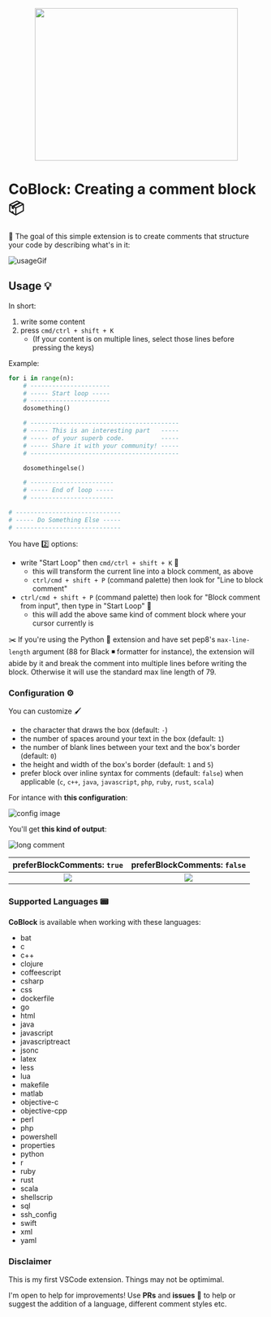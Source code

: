 <p align="center">
<img src="https://i.postimg.cc/RFzdtfsv/Capture-d-e-cran-2019-09-26-a-08-36-20.png" height="300" width="400" center />
</p>

# CoBlock: Creating a comment block 📦

📌 The goal of this simple extension is to create comments that structure your code by describing what's in it:

![usageGif](https://s3.gifyu.com/images/ezgif.com-resize-15da7ed4f4f79417c.gif)

## Usage 💡

In short:

1. write some content
2. press `cmd/ctrl + shift + K`
   * (If your content is on multiple lines, select those lines before pressing the keys)

Example:

```python
for i in range(n):
    # ----------------------
    # ----- Start loop -----
    # ----------------------
    dosomething()

    # -----------------------------------------
    # ----- This is an interesting part   -----
    # ----- of your superb code.          -----
    # ----- Share it with your community! -----
    # -----------------------------------------

    dosomethingelse()

    # -----------------------
    # ----- End of loop -----
    # -----------------------

# -----------------------------
# ----- Do Something Else -----
# -----------------------------
```

You have 2️⃣ options:

* write "Start Loop" then `cmd/ctrl + shift + K` 🔆
  * this will transform the current line into a block comment, as above
  * `ctrl/cmd + shift + P` (command palette) then look for "Line to block comment"
* `ctrl/cmd + shift + P` (command palette) then look for "Block comment from input", then type in "Start Loop" 💬
  * this will add the above same kind of comment block where your cursor currently is

✂️ If you're using the Python 🐍 extension and have set pep8's `max-line-length` argument (88 for Black ◾️ formatter for instance), the extension will abide by it and break the comment into multiple lines before writing the block.
Otherwise it will use the standard max line length of 79.

### Configuration ⚙️

You can customize 🖌

* the character that draws the box (default: `-`) 
* the number of spaces around your text in the box (default: `1`)
* the number of blank lines between your text and the box's border (default: `0`)
* the height and width of the box's border (default: `1` and `5`)
* prefer block over inline syntax for comments (default: `false`) when applicable (`c`, `c++`, `java`, `javascript`, `php`, `ruby`, `rust`, `scala`)

For intance with **this configuration**:

![config image](https://i.postimg.cc/kG4zPhG4/Capture-d-e-cran-2019-09-26-a-00-44-01.png)

You'll get **this kind of output**:

![long comment](https://i.postimg.cc/V6sHXHjR/Capture-d-e-cran-2019-09-26-a-00-42-54.png)

|                          preferBlockComments: `true`                          |                         preferBlockComments: `false`                          |
| :---------------------------------------------------------------------------: | :---------------------------------------------------------------------------: |
| ![](https://i.postimg.cc/hjCckZGs/Capture-d-e-cran-2019-09-29-a-23-40-10.png) | ![](https://i.postimg.cc/KzshqK9s/Capture-d-e-cran-2019-09-29-a-23-39-57.png) |


### Supported Languages 📟

**CoBlock** is available when working with these languages:

* bat
* c
* c++
* clojure
* coffeescript
* csharp
* css
* dockerfile
* go
* html
* java
* javascript
* javascriptreact
* jsonc
* latex
* less
* lua
* makefile
* matlab
* objective-c
* objective-cpp
* perl
* php
* powershell
* properties
* python
* r
* ruby
* rust
* scala
* shellscrip
* sql
* ssh_config
* swift
* xml
* yaml

### Disclaimer

This is my first VSCode extension. Things may not be optimimal. 

I'm open to help for improvements! Use **PRs** and **issues** 📣 to help or suggest the addition of a language, different comment styles etc.
